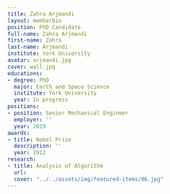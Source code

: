 ```yaml
---
title: Zahra Arjmandi
layout: memberbio
position: PhD Candidate
full-name: Zahra Arjmandi
first-name: Zahra
last-name: Arjmandi
institute: York University
avatar: arjmandi.jpg
cover: wall.jpg
educations:
- degree: PhD
  major: Earth and Space Science
  institute: York University
  year: In progress
positions:
- position: Senior Mechanical Engineer
  employer: ''
  year: 2019
awards:
- title: Nobel Prize
  description: ''
  year: 2012
research:
- title: Analysis of Algorithm
  url: 
  cover: "../../assets/img/featured-items/06.jpg"
---
```


